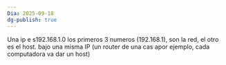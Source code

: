 ```yaml
---
Dia: 2025-09-18
dg-publish: true
---
```

Una ip e s192.168.1.0
los primeros 3 numeros (192.168.1), son la red, el otro es el host. bajo una misma IP (un router de una cas apor ejemplo, cada computadora va dar un host)